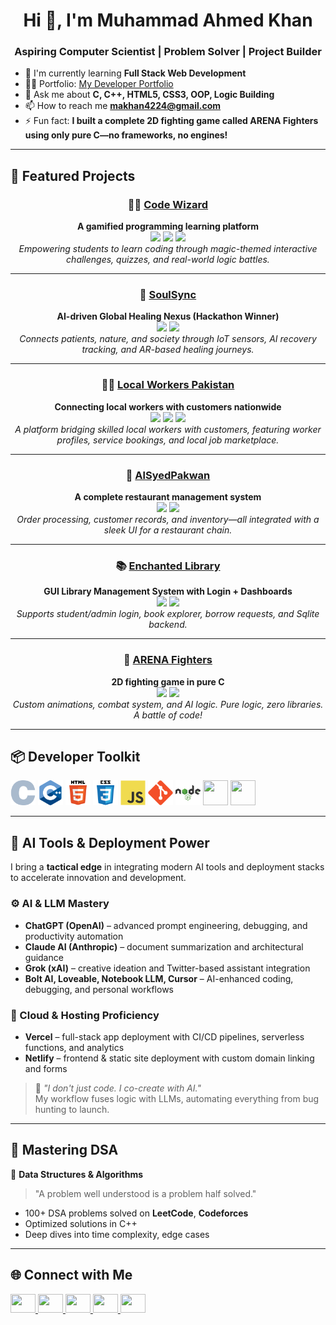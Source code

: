 <!--
**MuhammadAhmedKhan2006/MuhammadAhmedKhan2006** is a ✨ _special_ ✨ repository because its `README.md` (this file) appears on your GitHub profile.
-->

<h1 align="center">Hi 👋, I'm Muhammad Ahmed Khan</h1>
<h3 align="center">Aspiring Computer Scientist | Problem Solver | Project Builder</h3>

- 🌱 I'm currently learning **Full Stack Web Development**
- 👨‍💻 Portfolio: [My Developer Portfolio](https://my-portfolio-green-delta-93.vercel.app/)
- 💬 Ask me about **C, C++, HTML5, CSS3, OOP, Logic Building**
- 📫 How to reach me **makhan4224@gmail.com**
- ⚡ Fun fact: **I built a complete 2D fighting game called ARENA Fighters using only pure C—no frameworks, no engines!**

---

## 🚀 Featured Projects

<div align="center">

### 🧙‍♂️ [Code Wizard](https://github.com/MuhammadAhmedKhan2006/CodeWizard)
**A gamified programming learning platform**
<br>
<img src="https://img.shields.io/badge/Language-JavaScript-blue?style=for-the-badge&logo=javascript" />
<img src="https://img.shields.io/badge/Frontend-React-orange?style=for-the-badge&logo=react" />
<img src="https://img.shields.io/badge/Backend-Node.js-green?style=for-the-badge&logo=node.js" />
<br>
*Empowering students to learn coding through magic-themed interactive challenges, quizzes, and real-world logic battles.*

---

### 🧠 [SoulSync](https://github.com/MuhammadAhmedKhan2006/SoulSync)
**AI-driven Global Healing Nexus (Hackathon Winner)**
<br>
<img src="https://img.shields.io/badge/Tech-AWS_IoT,_Unity_AR,_Arduino-purple?style=for-the-badge" />
<img src="https://img.shields.io/badge/Focus-Healthcare_&_Eco-Wellness-red?style=for-the-badge" />
<br>
*Connects patients, nature, and society through IoT sensors, AI recovery tracking, and AR-based healing journeys.*

---

### 👷‍♂️ [Local Workers Pakistan](https://github.com/MuhammadAhmedKhan2006/LocalWorkersPakistan)
**Connecting local workers with customers nationwide**
<br>
<img src="https://img.shields.io/badge/Language-JavaScript-yellow?style=for-the-badge&logo=javascript" />
<img src="https://img.shields.io/badge/Backend-Node.js-green?style=for-the-badge&logo=node.js" />
<img src="https://img.shields.io/badge/Database-SQLite-blue?style=for-the-badge&logo=sqlite" />
<br>
*A platform bridging skilled local workers with customers, featuring worker profiles, service bookings, and local job marketplace.*

---

### 🥘 [AlSyedPakwan](https://github.com/MuhammadAhmedKhan2006/AlSyedPakwan)
**A complete restaurant management system**
<br>
<img src="https://img.shields.io/badge/Language-C++-blue?style=for-the-badge&logo=cplusplus" />
<img src="https://img.shields.io/badge/GUI-Qt-green?style=for-the-badge&logo=qt" />
<br>
*Order processing, customer records, and inventory—all integrated with a sleek UI for a restaurant chain.*

---

### 📚 [Enchanted Library](https://github.com/MuhammadAhmedKhan2006/Enchanted-Library)
**GUI Library Management System with Login + Dashboards**
<br>
<img src="https://img.shields.io/badge/C++-00599C?style=for-the-badge&logo=cplusplus&logoColor=white" />
<img src="https://img.shields.io/badge/Qt_GUI-Stylish-blueviolet?style=for-the-badge" />
<br>
*Supports student/admin login, book explorer, borrow requests, and Sqlite backend.*

---

### 🥊 [ARENA Fighters](https://github.com/MuhammadAhmedKhan2006/ARENA-Fighters)
**2D fighting game in pure C**
<br>
<img src="https://img.shields.io/badge/Language-C-blue?style=for-the-badge&logo=c" />
<img src="https://img.shields.io/badge/Graphics-Custom_Engine-red?style=for-the-badge" />
<br>
*Custom animations, combat system, and AI logic. Pure logic, zero libraries. A battle of code!*

</div>

---

## 📦 Developer Toolkit

<p align="left">
  <img src="https://raw.githubusercontent.com/devicons/devicon/master/icons/c/c-original.svg" width="40" height="40"/>
  <img src="https://raw.githubusercontent.com/devicons/devicon/master/icons/cplusplus/cplusplus-original.svg" width="40" height="40"/>
  <img src="https://raw.githubusercontent.com/devicons/devicon/master/icons/html5/html5-original-wordmark.svg" width="40" height="40"/>
  <img src="https://raw.githubusercontent.com/devicons/devicon/master/icons/css3/css3-original-wordmark.svg" width="40" height="40"/>
  <img src="https://raw.githubusercontent.com/devicons/devicon/master/icons/javascript/javascript-original.svg" width="40" height="40"/>
  <img src="https://raw.githubusercontent.com/devicons/devicon/master/icons/git/git-original.svg" width="40" height="40"/>
  <img src="https://raw.githubusercontent.com/devicons/devicon/master/icons/nodejs/nodejs-original-wordmark.svg" width="40" height="40"/>
  <img src="https://upload.wikimedia.org/wikipedia/commons/0/0b/Qt_logo_2016.svg" width="40" height="40"/>
  <img src="https://www.vectorlogo.zone/logos/sqlite/sqlite-icon.svg" width="40" height="40"/>
</p>

---

## 🤖 AI Tools & Deployment Power

I bring a **tactical edge** in integrating modern AI tools and deployment stacks to accelerate innovation and development.

### ⚙️ AI & LLM Mastery

- **ChatGPT (OpenAI)** – advanced prompt engineering, debugging, and productivity automation  
- **Claude AI (Anthropic)** – document summarization and architectural guidance  
- **Grok (xAI)** – creative ideation and Twitter-based assistant integration  
- **Bolt AI, Loveable, Notebook LLM, Cursor** – AI-enhanced coding, debugging, and personal workflows  

### 🚀 Cloud & Hosting Proficiency

- **Vercel** – full-stack app deployment with CI/CD pipelines, serverless functions, and analytics  
- **Netlify** – frontend & static site deployment with custom domain linking and forms  

> 🧠 *"I don't just code. I co-create with AI."*  
> My workflow fuses logic with LLMs, automating everything from bug hunting to launch.

---

## 📐 Mastering DSA

🚧 **Data Structures & Algorithms**  

> "A problem well understood is a problem half solved."

- 100+ DSA problems solved on **LeetCode**, **Codeforces**
- Optimized solutions in C++
- Deep dives into time complexity, edge cases
---

## 🌐 Connect with Me

<p align="left">
<a href="https://linkedin.com/in/muhammad-ahmed-khan-443a3232a" target="blank">
  <img src="https://raw.githubusercontent.com/rahuldkjain/github-profile-readme-generator/master/src/images/icons/Social/linked-in-alt.svg" height="30" width="40" />
</a>
<a href="https://fb.com/19p8ghzm2z/" target="blank">
  <img src="https://raw.githubusercontent.com/rahuldkjain/github-profile-readme-generator/master/src/images/icons/Social/facebook.svg" height="30" width="40" />
</a>
<a href="https://codeforces.com/profile/muhammadahmedkhan" target="blank">
  <img src="https://raw.githubusercontent.com/rahuldkjain/github-profile-readme-generator/master/src/images/icons/Social/codeforces.svg" height="30" width="40" />
</a>
<a href="https://www.leetcode.com/xfvbhjrovv" target="blank">
  <img src="https://raw.githubusercontent.com/rahuldkjain/github-profile-readme-generator/master/src/images/icons/Social/leet-code.svg" height="30" width="40" />
</a>
<a href="https://discord.gg/muhammad_ahmed_khan853" target="blank">
  <img src="https://raw.githubusercontent.com/rahuldkjain/github-profile-readme-generator/master/src/images/icons/Social/discord.svg" height="30" width="40" />
</a>
</p>
